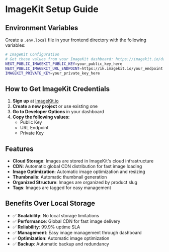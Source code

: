 # ImageKit Setup Guide

## Environment Variables

Create a `.env.local` file in your frontend directory with the following variables:

```bash
# ImageKit Configuration
# Get these values from your ImageKit dashboard: https://imagekit.io/dashboard
NEXT_PUBLIC_IMAGEKIT_PUBLIC_KEY=your_public_key_here
NEXT_PUBLIC_IMAGEKIT_URL_ENDPOINT=https://ik.imagekit.io/your_endpoint
IMAGEKIT_PRIVATE_KEY=your_private_key_here
```

## How to Get ImageKit Credentials

1. **Sign up** at [ImageKit.io](https://imagekit.io)
2. **Create a new project** or use existing one
3. **Go to Developer Options** in your dashboard
4. **Copy the following values:**
   - Public Key
   - URL Endpoint
   - Private Key

## Features

- **Cloud Storage**: Images are stored in ImageKit's cloud infrastructure
- **CDN**: Automatic global CDN distribution for fast image loading
- **Image Optimization**: Automatic image optimization and resizing
- **Thumbnails**: Automatic thumbnail generation
- **Organized Structure**: Images are organized by product slug
- **Tags**: Images are tagged for easy management

## Benefits Over Local Storage

- ✅ **Scalability**: No local storage limitations
- ✅ **Performance**: Global CDN for fast image delivery
- ✅ **Reliability**: 99.9% uptime SLA
- ✅ **Management**: Easy image management through dashboard
- ✅ **Optimization**: Automatic image optimization
- ✅ **Backup**: Automatic backup and redundancy
